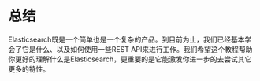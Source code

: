 # 总结

Elasticsearch既是一个简单也是一个复杂的产品。到目前为止，我们已经基本学会了它是什么、以及如何使用一些REST API来进行工作。我们希望这个教程帮助你更好的理解什么是Elasticsearch，更重要的是它能激发你进一步的去尝试其它更多的特性。